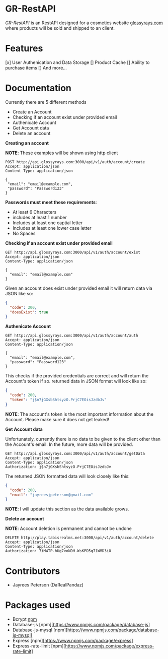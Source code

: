 # GR-RestAPI

*GR-RestAPI* is an RestAPI designed for a cosmetics website [glossyrays.com](https://glossyrays.com) where products will be sold and shipped to an client.

# Features
 [x] User Authenication and Data Storage
 [] Product Cache
 [] Ability to purchase items 
 [] And more...
 
# Documentation

Currently there are 5 different methods
 - Create an Account
 - Checking if an account exist under provided email
 - Authenicate Account
 - Get Account data
 - Delete an account
 
 **Creating an account**
 
 **NOTE**: These examples will be shown using http client
 
 ```http
POST http://api.glossyrays.com:3000/api/v1/auth/account/create
Accept: application/json
Content-Type: application/json

{
  "email": "email@example.com",
  "password": "Password123"
}
```

**Passwords must meet these requirements**:
 - At least 6 Characters
 - includes at least 1 number
 - Includes at least one captial letter
 - Includes at least one lower case letter
 - No Spaces
 
**Checking if an account exist under provided email**

```http
GET http://api.glossyrays.com:3000/api/v1/auth/account/exist
Accept: application/json
Content-Type: application/json

{
  "email": "email@example.com"
}
```

Given an account does exist under provided email it will return data via JSON like so:

```JSON
{
  "code": 200,
  "doesExist": true
}
```

**Authenicate Account**

```http
GET http://api.glossyrays.com:3000/api/v1/auth/account/auth
Accept: application/json
Content-Type: application/json

{
  "email": "email@example.com",
  "password": "Password123"
}
```

This checks if the provided credentials are correct and will return the Account's token if so.
returned data in JSON format will look like so:

```JSON
{
  "code": 200,
  "token": "j$n7jGXsbShtsyzO.PrjC7EOisJzdbJv"
}
```

**NOTE**: The account's token is the most important information about the Account. Please make sure it does not get leaked!

**Get Account data**

Unfortunately, currently there is no data to be given to the client other than the Account's email. In the future, more data will be provided.

```http
GET http://api.glossyrays.com:3000/api/v1/auth/account/getData
Accept: application/json
Content-Type: application/json
Authorization: j$n7jGXsbShtsyzO.PrjC7EOisJzdbJv
```

The returned JSON formatted data will look closely like this:

```JSON
{
  "code": 200,
  "email": "jayreesjpeterson@gmail.com"
}
```

**NOTE**: I will update this section as the data available grows.

**Delete an account**

**NOTE**: Account deletion is permanent and cannot be undone

```http
DELETE http://play.tabisrealms.net:3000/api/v1/auth/account/delete
Accept: application/json
Content-Type: application/json
Authorization: 7iM4TP.hUg7voNDH.WsKPD5q71WMD3iO
```

# Contributors
 - Jayrees Peterson (DaRealPandaz)

# Packages used
 - Bcrypt [npm](https://www.npmjs.com/package/bcrypt)
 - Database-js [npm][https://www.npmjs.com/package/database-js]
 - Database-js-mysql [npm][https://www.npmjs.com/package/database-js-mysql]
 - Express [npm][https://www.npmjs.com/package/express]
 - Express-rate-limit [npm][https://www.npmjs.com/package/express-rate-limit]
